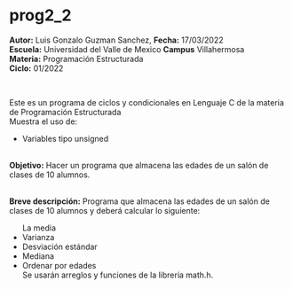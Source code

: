 # prog2_2
<p><b>Autor:</b> Luis Gonzalo Guzman Sanchez, <b>Fecha:</b> 17/03/2022 <br>
  <b>Escuela:</b> Universidad del Valle de Mexico <b>Campus</b> Villahermosa <br>
  <b>Materia:</b> Programación Estructurada <br>
  <b>Ciclo:</b> 01/2022</p>
<br>
<p>Este es un programa de ciclos y condicionales en Lenguaje C de la materia de Programación Estructurada<br>
Muestra el uso de:
  <ul>
    <li>Variables tipo unsigned</li>
    </ul>
    </p>
<br>
<b>Objetivo:</b> Hacer un programa que almacena las edades de un salón de clases de 10 alumnos.

<br>
<br>
<p><b>Breve descripción:</b> 
Programa que almacena las edades de un salón de clases de 10 alumnos y deberá calcular lo siguiente:
<ul>
</li>La media</li>
<li>Varianza</li>
<li>Desviación estándar</li>
<li>Mediana</li>
<li>Ordenar por edades</li>
Se usarán arreglos y funciones de la librería math.h.
</ul>
</p>
